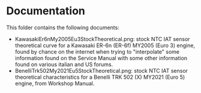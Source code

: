 # Documentation
This folder contains the following documents:
- KawasakiEr6nMy2005Eu3StockTheoretical.png: stock NTC IAT sensor theoretical curve for a Kawasaki ER-6n (ER-6f) MY2005 (Euro 3) engine, found by chance on the internet when trying to "interpolate" some information found on the Service Manual with some other information found on various italian and US forums.
- BenelliTrk502My2021Eu5StockTheoretical.png: stock NTC IAT sensor theoretical characteristics for a Benelli TRK 502 (X) MY2021 (Euro 5) engine, from Workshop Manual.
